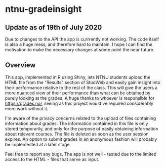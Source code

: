 # ntnu-gradeinsight

## Update as of 19th of July 2020

Due to changes to the API the app is currrently not working. The code itself is also a huge mess, and therefore hard to maintain. I hope I can find the motivation to make the necessary changes at some point the near future. 

## Overview

This app, implemented in R using Shiny, lets NTNU students upload the HTML file from the "Results" section of StudWeb
and easily gain insight into their performance relative to the rest of the class. This will give the users a more nuanced view of their performance than what can be obtained by purely looking at the grades. A huge thanks to whoever is responsible for https://grades.no/, seeing as this project would've required considerably more work without it.

I'm aware of the privacy concerns related to the upload of files containing information about grades. The information contained in this file is only stored temporarily, and only for the purpose of easily obtaining information about relevant courses. The file is deleted as soon as the user session expires. An option to submit grades in an anonymous fashion will probably be implemented at a later stage. 

Feel free to report any bugs. The app is not well - tested due to the limited access to the HTML - files that serve as input.
